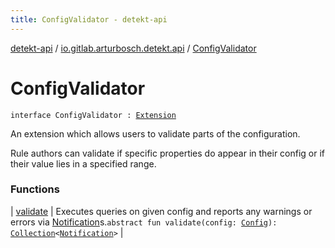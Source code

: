 ```yaml
---
title: ConfigValidator - detekt-api
---
```


[detekt-api](../../index.html) / [io.gitlab.arturbosch.detekt.api](../index.html) / [ConfigValidator](./index.html)

# ConfigValidator

`interface ConfigValidator : `[`Extension`](../-extension/index.html)

An extension which allows users to validate parts of the configuration.

Rule authors can validate if specific properties do appear in their config
or if their value lies in a specified range.

### Functions

| [validate](validate.html) | Executes queries on given config and reports any warnings or errors via [Notification](../-notification/index.html)s.`abstract fun validate(config: `[`Config`](../-config/index.html)`): `[`Collection`](https://kotlinlang.org/api/latest/jvm/stdlib/kotlin.collections/-collection/index.html)`<`[`Notification`](../-notification/index.html)`>` |

